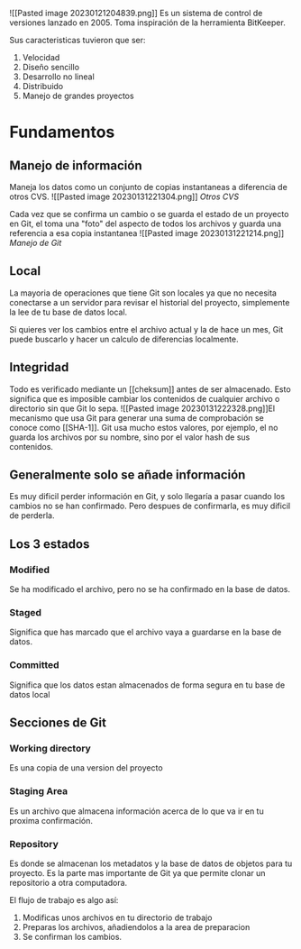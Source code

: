 ![[Pasted image 20230121204839.png]]
Es un sistema de control de versiones lanzado en 2005. Toma inspiración de la herramienta BitKeeper.

Sus caracteristicas tuvieron que ser:
1. Velocidad
2. Diseño sencillo
3. Desarrollo no lineal
4. Distribuido
5. Manejo de grandes proyectos

# Fundamentos
## Manejo de información
Maneja los datos como un conjunto de copias instantaneas a diferencia de otros CVS. 
![[Pasted image 20230131221304.png]]
*Otros CVS*

Cada vez que se confirma un cambio o se guarda el estado de un proyecto en Git, el toma una "foto" del aspecto de todos los archivos y guarda una referencia a esa copia instantanea
![[Pasted image 20230131221214.png]]
*Manejo de Git*
## Local
La mayoria de operaciones que tiene Git son locales ya que no necesita conectarse a un servidor para revisar el historial del proyecto, simplemente la lee de tu base de datos local.

Si quieres ver los cambios entre el archivo actual y la de hace un mes, Git puede buscarlo y hacer un calculo de diferencias localmente.

## Integridad
Todo es verificado mediante un [[cheksum]] antes de ser almacenado. Esto significa que es imposible cambiar los contenidos de cualquier archivo o directorio sin que Git lo sepa.
![[Pasted image 20230131222328.png]]El mecanismo que usa Git para generar una suma de comprobación se conoce como [[SHA-1]]. Git usa mucho estos valores, por ejemplo, el no guarda los archivos por su nombre, sino por el valor hash de sus contenidos.

## Generalmente solo se añade información
Es muy dificil perder información en Git, y solo llegaría a pasar cuando los cambios no se han confirmado. Pero despues de confirmarla, es muy dificil de perderla.

## Los 3 estados
### Modified
Se ha modificado el archivo, pero no se ha confirmado en la base de datos.
### Staged
Significa que has marcado que el archivo vaya a guardarse en la base de datos.
### Committed
Significa que los datos estan almacenados de forma segura en tu base de datos local

## Secciones de Git
### Working directory
Es una copia de una version del proyecto
### Staging Area
Es un archivo que almacena información acerca de lo que va ir en tu proxima confirmación. 
### Repository
Es donde se almacenan los metadatos y la base de datos de objetos para tu proyecto. Es la parte mas importante de Git ya que permite clonar un repositorio a otra computadora.

El flujo de trabajo es algo así:
1. Modificas unos archivos en tu directorio de trabajo
2. Preparas los archivos, añadiendolos a la area de preparacion
3. Se confirman los cambios.
